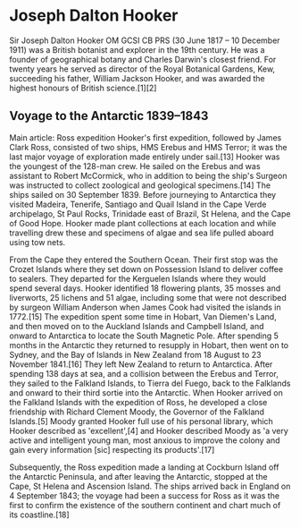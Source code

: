 <param ve-config
       title="Joseph Dalton Hooker"
       banner="https://upload.wikimedia.org/wikipedia/commons/b/b2/Hooker_Himalayan.jpg"
       author="Christina Hourigan"
       layout="vertical">

      
# Joseph Dalton Hooker

Sir Joseph Dalton Hooker OM GCSI CB PRS (30 June 1817 – 10 December 1911) was a British botanist and explorer in the 19th century. He was a founder of geographical botany and Charles Darwin's closest friend. For twenty years he served as director of the Royal Botanical Gardens, Kew, succeeding his father, William Jackson Hooker, and was awarded the highest honours of British science.[1][2]

## Voyage to the Antarctic 1839–1843
Main article: Ross expedition
Hooker's first expedition, followed by James Clark Ross, consisted of two ships, HMS Erebus and HMS Terror; it was the last major voyage of exploration made entirely under sail.[13] Hooker was the youngest of the 128-man crew. He sailed on the Erebus and was assistant to Robert McCormick, who in addition to being the ship's Surgeon was instructed to collect zoological and geological specimens.[14] The ships sailed on 30 September 1839. Before journeying to Antarctica they visited Madeira, Tenerife, Santiago and Quail Island in the Cape Verde archipelago, St Paul Rocks, Trinidade east of Brazil, St Helena, and the Cape of Good Hope. Hooker made plant collections at each location and while travelling drew these and specimens of algae and sea life pulled aboard using tow nets.

<param ve-map=https://upload.wikimedia.org/wikipedia/commons/f/f2/Antarctica_%28orthographic_projection%29.svg>

From the Cape they entered the Southern Ocean. Their first stop was the Crozet Islands where they set down on Possession Island to deliver coffee to sealers. They departed for the Kerguelen Islands where they would spend several days. Hooker identified 18 flowering plants, 35 mosses and liverworts, 25 lichens and 51 algae, including some that were not described by surgeon William Anderson when James Cook had visited the islands in 1772.[15] The expedition spent some time in Hobart, Van Diemen's Land, and then moved on to the Auckland Islands and Campbell Island, and onward to Antarctica to locate the South Magnetic Pole. After spending 5 months in the Antarctic they returned to resupply in Hobart, then went on to Sydney, and the Bay of Islands in New Zealand from 18 August to 23 November 1841.[16] They left New Zealand to return to Antarctica. After spending 138 days at sea, and a collision between the Erebus and Terror, they sailed to the Falkland Islands, to Tierra del Fuego, back to the Falklands and onward to their third sortie into the Antarctic. When Hooker arrived on the Falkland Islands with the expedition of Ross, he developed a close friendship with Richard Clement Moody, the Governor of the Falkland Islands.[5] Moody granted Hooker full use of his personal library, which Hooker described as 'excellent',[4] and Hooker described Moody as 'a very active and intelligent young man, most anxious to improve the colony and gain every information [sic] respecting its products'.[17]

Subsequently, the Ross expedition made a landing at Cockburn Island off the Antarctic Peninsula, and after leaving the Antarctic, stopped at the Cape, St Helena and Ascension Island. The ships arrived back in England on 4 September 1843; the voyage had been a success for Ross as it was the first to confirm the existence of the southern continent and chart much of its coastline.[18]

